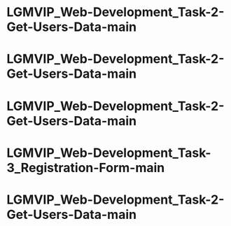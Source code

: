 # LGMVIP_Web-Development_Task-2-Get-Users-Data-main
# LGMVIP_Web-Development_Task-2-Get-Users-Data-main
# LGMVIP_Web-Development_Task-2-Get-Users-Data-main
# LGMVIP_Web-Development_Task-3_Registration-Form-main
# LGMVIP_Web-Development_Task-2-Get-Users-Data-main
